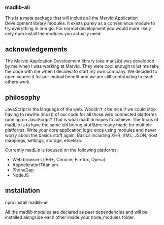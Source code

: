 ### madlib-all

This is a meta package that will include all the Marviq Application Development library modules. It exists purely as a convenience module to try everything in one go. For normal development you would more likely only npm install the modules you actually need.


## acknowledgements
The Marviq Application Development library (aka madLib) was developed by me when I was working at Marviq. They were cool enough to let me take the code with me when I decided to start my own company. We decided to open source it for our mutual benefit and we are still contributing to each others work.


## philosophy
JavaScript is the language of the web. Wouldn't it be nice if we could stop having to rewrite (most) of our code for all those web connected platforms running on JavaScript? That is what madLib hopes to achieve. The focus of madLib is to have the same old boring stuff&tm; ready made for multiple platforms. Write your core application logic once using modules and never worry about the basics stuff again. Basics including XHR, XML, JSON, host mappings, settings, storage, etcetera.

Currently madLib is focused on the following platforms:
* Web browsers (IE6+, Chrome, Firefox, Opera)
* Appcelerator/Titanium
* PhoneGap
* NodeJS


## installation
npm install madlib-all

All the madlib modules are declared as peer dependencies and will be installed alongside each other inside your node_modules folder.